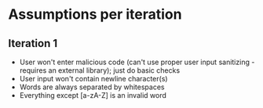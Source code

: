 # Assumptions per iteration

## Iteration 1

- User won't enter malicious code (can't use proper user input sanitizing - requires an external library); just do basic checks
- User input won't contain newline character(s)
- Words are always separated by whitespaces
- Everything except [a-zA-Z] is an invalid word
